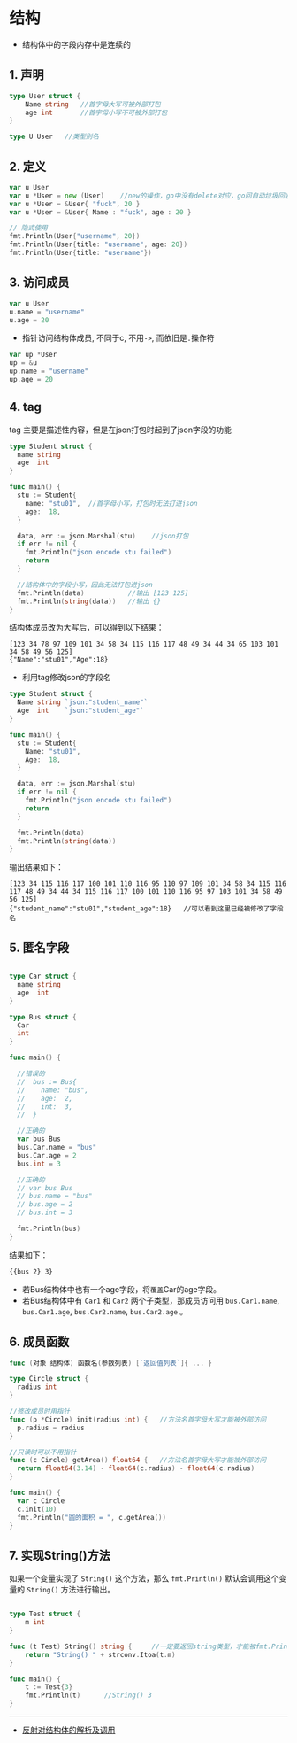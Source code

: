 # 结构

- 结构体中的字段内存中是连续的

## 1. 声明

```go
type User struct {
    Name string   //首字母大写可被外部打包
    age int       //首字母小写不可被外部打包
}

type U User   //类型别名
```

## 2. 定义

```go
var u User
var u *User = new (User)    //new的操作，go中没有delete对应，go回自动垃圾回收，new完直接用就行
var u *User = &User{ "fuck", 20 }
var u *User = &User{ Name : "fuck", age : 20 }

// 隐式使用
fmt.Println(User{"username", 20})
fmt.Println(User{title: "username", age: 20})
fmt.Println(User{title: "username"})
```

## 3. 访问成员

```go
var u User
u.name = "username"
u.age = 20
```

- 指针访问结构体成员, 不同于c, 不用`->`, 而依旧是`.`操作符

```go
var up *User
up = &u
up.name = "username"
up.age = 20
```

## 4. tag

tag 主要是描述性内容，但是在json打包时起到了json字段的功能

```go
type Student struct {
  name string
  age  int
}

func main() {
  stu := Student{
    name: "stu01",  //首字母小写，打包时无法打进json
    age:  18,
  }

  data, err := json.Marshal(stu)    //json打包
  if err != nil {
    fmt.Println("json encode stu failed")
    return
  }

  //结构体中的字段小写，因此无法打包进json
  fmt.Println(data)           //输出 [123 125]
  fmt.Println(string(data))   //输出 {}
}
```

结构体成员改为大写后，可以得到以下结果：

```result
[123 34 78 97 109 101 34 58 34 115 116 117 48 49 34 44 34 65 103 101 34 58 49 56 125]
{"Name":"stu01","Age":18}
```

- 利用tag修改json的字段名

```go
type Student struct {
  Name string `json:"student_name"`
  Age  int    `json:"student_age"`
}

func main() {
  stu := Student{
    Name: "stu01",
    Age:  18,
  }

  data, err := json.Marshal(stu)
  if err != nil {
    fmt.Println("json encode stu failed")
    return
  }

  fmt.Println(data)
  fmt.Println(string(data))
}
```

输出结果如下：

```result
[123 34 115 116 117 100 101 110 116 95 110 97 109 101 34 58 34 115 116 117 48 49 34 44 34 115 116 117 100 101 110 116 95 97 103 101 34 58 49 56 125]
{"student_name":"stu01","student_age":18}   //可以看到这里已经被修改了字段名
```

## 5. 匿名字段

```go

type Car struct {
  name string
  age  int
}

type Bus struct {
  Car
  int
}

func main() {

  //错误的
  //  bus := Bus{
  //    name: "bus",
  //    age:  2,
  //    int:  3,
  //  }

  //正确的
  var bus Bus
  bus.Car.name = "bus"
  bus.Car.age = 2
  bus.int = 3

  //正确的
  // var bus Bus
  // bus.name = "bus"
  // bus.age = 2
  // bus.int = 3

  fmt.Println(bus)
}
```

结果如下：

```result
{{bus 2} 3}
```

- 若Bus结构体中也有一个age字段，将`覆盖`Car的age字段。
- 若Bus结构体中有 `Car1` 和 `Car2` 两个子类型，那成员访问用 `bus.Car1.name`, `bus.Car1.age`, `bus.Car2.name`, `bus.Car2.age` 。

## 6. 成员函数

```go
func (对象 结构体) 函数名(参数列表) [`返回值列表`]{ ... }
```

```go
type Circle struct {
  radius int
}

//修改成员时用指针
func (p *Circle) init(radius int) {   //方法名首字母大写才能被外部访问
  p.radius = radius
}

//只读时可以不用指针
func (c Circle) getArea() float64 {   //方法名首字母大写才能被外部访问
  return float64(3.14) - float64(c.radius) - float64(c.radius)
}

func main() {
  var c Circle
  c.init(10)
  fmt.Println("圆的面积 = ", c.getArea())
}
```

## 7. 实现String()方法

如果一个变量实现了 `String()` 这个方法，那么 `fmt.Println()` 默认会调用这个变量的 `String()` 方法进行输出。

```go

type Test struct {
    m int
}

func (t Test) String() string {     //一定要返回string类型，才能被fmt.Println识别
    return "String() " + strconv.Itoa(t.m)
}

func main() {
    t := Test{3}
    fmt.Println(t)      //String() 3
}
```

---

- [反射对结构体的解析及调用](golang.reflect.md#4-结构体的解析及调用)